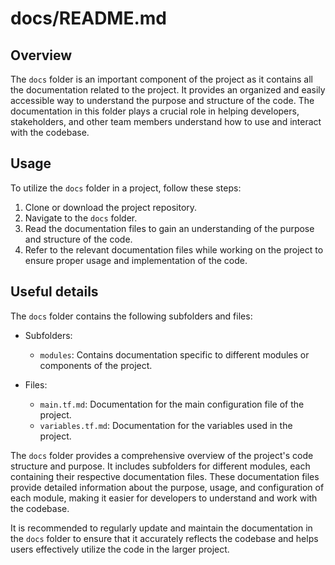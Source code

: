 # docs/README.md

## Overview
The `docs` folder is an important component of the project as it contains all the documentation related to the project. It provides an organized and easily accessible way to understand the purpose and structure of the code. The documentation in this folder plays a crucial role in helping developers, stakeholders, and other team members understand how to use and interact with the codebase.

## Usage
To utilize the `docs` folder in a project, follow these steps:
1. Clone or download the project repository.
2. Navigate to the `docs` folder.
3. Read the documentation files to gain an understanding of the purpose and structure of the code.
4. Refer to the relevant documentation files while working on the project to ensure proper usage and implementation of the code.

## Useful details
The `docs` folder contains the following subfolders and files:
- Subfolders:
  - `modules`: Contains documentation specific to different modules or components of the project.

- Files:
  - `main.tf.md`: Documentation for the main configuration file of the project.
  - `variables.tf.md`: Documentation for the variables used in the project.

The `docs` folder provides a comprehensive overview of the project's code structure and purpose. It includes subfolders for different modules, each containing their respective documentation files. These documentation files provide detailed information about the purpose, usage, and configuration of each module, making it easier for developers to understand and work with the codebase.

It is recommended to regularly update and maintain the documentation in the `docs` folder to ensure that it accurately reflects the codebase and helps users effectively utilize the code in the larger project.